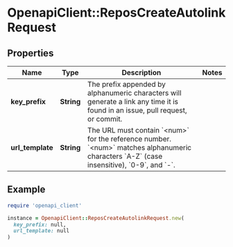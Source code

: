 # OpenapiClient::ReposCreateAutolinkRequest

## Properties

| Name | Type | Description | Notes |
| ---- | ---- | ----------- | ----- |
| **key_prefix** | **String** | The prefix appended by alphanumeric characters will generate a link any time it is found in an issue, pull request, or commit. |  |
| **url_template** | **String** | The URL must contain &#x60;&lt;num&gt;&#x60; for the reference number. &#x60;&lt;num&gt;&#x60; matches alphanumeric characters &#x60;A-Z&#x60; (case insensitive), &#x60;0-9&#x60;, and &#x60;-&#x60;. |  |

## Example

```ruby
require 'openapi_client'

instance = OpenapiClient::ReposCreateAutolinkRequest.new(
  key_prefix: null,
  url_template: null
)
```

